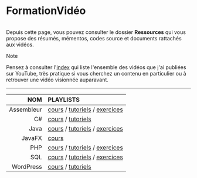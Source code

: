 # FormationVidéo

<p align="center"><img src="https://formation-video.org/public/img/logo.png" alt=""></p>

Depuis cette page, vous pouvez consulter le dossier **Ressources** qui vous propose des résumés, mémentos, codes source et documents rattachés aux vidéos.

> [!NOTE]
> Pensez à consulter l'[index](https://github.com/jasonchampagne/FormationVideo/blob/master/Index.md) qui liste l'ensemble des vidéos que j'ai publiées sur YouTube, très pratique si vous cherchez un contenu en particulier ou à retrouver une vidéo visionnée auparavant.

---

|NOM|PLAYLISTS|
|--:|:--|
|Assembleur|[cours](https://www.youtube.com/playlist?list=PLrSOXFDHBtfEs7PCC6r44iXiX5gMlbjcR) / [tutoriels](https://www.youtube.com/playlist?list=PLrSOXFDHBtfE8fM7h9N60hU7TYfGumA_7) / [exercices](https://www.youtube.com/playlist?list=PLrSOXFDHBtfGU-qQVx2Wtrz1fKgeUqout)|
|C#|[cours](https://www.youtube.com/playlist?list=PLrSOXFDHBtfGBHAMEg9Om9nF_7R7h5mO7) / [tutoriels](https://www.youtube.com/playlist?list=PLrSOXFDHBtfFkVDbvfAYgIs4S936sq652)|
|Java|[cours](https://www.youtube.com/playlist?list=PLrSOXFDHBtfHkq8dd3BbSaopVgRSYtgPv) / [tutoriels](https://www.youtube.com/playlist?list=PLrSOXFDHBtfHpuMXidDB-c1sFVcdJ7BFZ) / [exercices](https://www.youtube.com/playlist?list=PLrSOXFDHBtfGfwasBSNmhx0egKfahfvIq)|
|JavaFX|[cours](https://www.youtube.com/playlist?list=PLrSOXFDHBtfGPyx7UHfsJtrdnpa_ix0ah)|
|PHP|[cours](https://www.youtube.com/playlist?list=PLrSOXFDHBtfFuZttC17M-jNpKnzUL5Adc) / [tutoriels](https://www.youtube.com/playlist?list=PLrSOXFDHBtfEgg_cDMFLWj3hmdG9_2MR2) / [exercices](https://www.youtube.com/playlist?list=PLrSOXFDHBtfGrcaFuQwVlcxUItjgl1cbj)|
|SQL|[cours](https://www.youtube.com/playlist?list=PLrSOXFDHBtfGl66sXijiN8SU9YJaM_EQg) / [tutoriels](https://www.youtube.com/playlist?list=PLrSOXFDHBtfHxLnX_BvHrcKkLh8sBRcHe) / [exercices](https://www.youtube.com/playlist?list=PLrSOXFDHBtfGfbglN3LQ6RmgCOd4eR4ZD)|
|WordPress|[cours](https://www.youtube.com/playlist?list=PLrSOXFDHBtfGZREbxMZqI-tf-1NaFCW3A) / [tutoriels](https://www.youtube.com/playlist?list=PLrSOXFDHBtfGmQHHN-36CiazjL6AJ3jna)|

